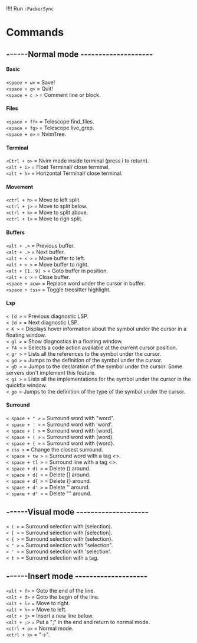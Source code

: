‼‼ Run `:PackerSync`  

# Commands 

## ------Normal mode --------------------
#### Basic
`<space + w>` = Save!  
`<space + q>` = Quit!  
`<space + c >` = Comment line or block.
#### Files
`<space + ff>` = Telescope find_files.   
`<space + fg>` = Telescope live_grep.   
`<space + e>`  = NvimTree.
#### Terminal
`<Ctrl + o>` = Nvim mode inside terminal (press i to return).   
`<alt + i>` = Float Terminal/ close terminal.  
`<alt + h>` = Horizontal Terminal/ close terminal.
#### Movement
`<ctrl + h>` = Move to left split.  
`<ctrl + j>` = Move to split below.  
`<ctrl + k>` = Move to split above.  
`<ctrl + l>` = Move to righ split.
#### Buffers
`<alt + ,>` = Previous buffer.  
`<alt + .>` = Next buffer.  
`<alt + < >` = Move buffer to left.  
`<alt + > >` = Move buffer to right.  
`<alt + [1..9] >` = Goto buffer in position.  
`<alt + c >` = Close buffer.  
`<space + acw>` = Replace word under the cursor in buffer.  
`<space + tss>` = Toggle treesitter highlight.  
#### Lsp
`< [d >` = Previous diagnostic LSP.  
`< ]d >` = Next diagnostic LSP.  
`< K >` = Displays hover information about the symbol under the cursor in a floating window.  
`< gl >` = Show diagnostics in a floating window.  
`< F4 >` = Selects a code action available at the current cursor position.  
`< gr >` = Lists all the references to the symbol under the cursor.  
`< gd >` = Jumps to the definition of the symbol under the cursor.  
`< gD >` = Jumps to the declaration of the symbol under the cursor. Some servers don't implement this feature.  
`< gi >` = Lists all the implementations for the symbol under the cursor in the quickfix window.  
`< go >` Jumps to the definition of the type of the symbol under the cursor.  
#### Surround
`< space + " >` = Surround word with "word".   
`< space + ' >` = Surround word with 'word'.   
`< space + [ >` = Surround word with [word].   
`< space + ( >` = Surround word with (word).   
`< space + { >` = Surround word with {word}.   
`< css >` = Change the closest surround.    
`< space + tw >` = Surround word with a tag <>.    
`< space + tl >` = Surround line with a tag <>.    
`< space + d( >` = Delete () around.     
`< space + d[ >` = Delete [] around.     
`< space + d{ >` = Delete {} around.     
`< space + d' >` = Delete '' around.     
`< space + d" >` = Delete "" around.     
## ------Visual mode --------------------
`< ( >` = Surround selection with (selection).   
`< [ >` = Surround selection with [selection].   
`< { >` = Surround selection with {selection}.   
`< " >` = Surround selection with "selection".   
`< ' >` = Surround selection with 'selection'.   
`< t >` = Surround selection with a tag.      
## ------Insert mode --------------------
`<alt + f>` = Goto the end of the line.  
`<alt + d>` = Goto the begin of the line.  
`<alt + l>` = Move to right.  
`<alt + h>` = Move to left.  
`<alt + j>` = Insert a new line below.  
`<alt + ;>` = Put a ";" in the end and return to normal mode.  
`<ctrl + o>` = Normal mode.  
`<ctrl + k>` = "->".  

